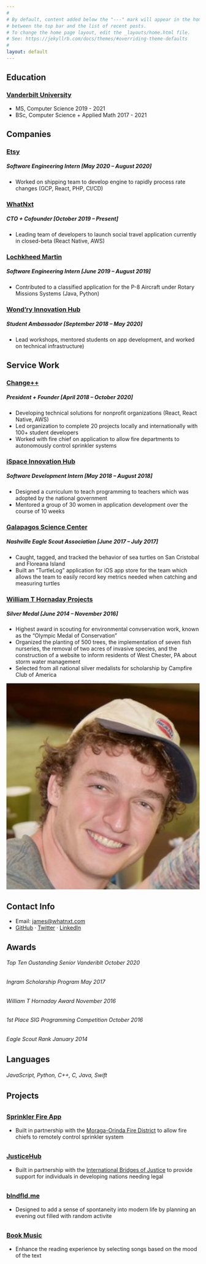 ```yaml
---
#
# By default, content added below the "---" mark will appear in the home page
# between the top bar and the list of recent posts.
# To change the home page layout, edit the _layouts/home.html file.
# See: https://jekyllrb.com/docs/themes/#overriding-theme-defaults
#
layout: default
---
```


<div class="left">
  <h2>Education</h2>

  <h3>
    <a href="https://www.vanderbilt.edu/">Vanderbilt University</a>
  </h3>
  <ul>
    <li>MS, Computer Science <span>2019 - 2021</span></li>
    <li>BSc, Computer Science + Applied Math <span>2017 - 2021</span></li>

  </ul>

  <h2>Companies</h2>

  <h3>
    <a href="https://speakeasy.co">Etsy</a>
  </h3>
  <h5>Software Engineering Intern <span>[May 2020 – August 2020]</span></h5>
  <ul>
    <li>
    Worked on shipping team to develop engine to rapidly process rate changes (GCP, React, PHP, CI/CD)
    </li>
  </ul>

  <h3>
    <a href="https://whatnxt.com/">WhatNxt</a>
    <h5>CTO + Cofounder   <span>[October 2019 – Present]</span></h5>
  </h3>
  <ul>
    <li>
    Leading team of developers to launch social travel application currently in closed-beta (React Native, AWS)
    </li>
  </ul>

  <h3>
    <a href="https://www.lockheedmartin.com/en-us/index.html/">Lochkheed Martin</a>
    <h5>Software Engineering Intern <span>[June 2019 – August 2019]</span></h5>
  </h3>
  <ul>
    <li>Contributed to a classified application for the P-8 Aircraft under Rotary Missions Systems (Java, Python)</li>
  </ul>

  <h3>
    <a href="https://www.lockheedmartin.com/en-us/index.html/">Wond’ry Innovation Hub</a>
    <h5>Student Ambassador<span> [September 2018 – May 2020]</span></h5>
  </h3>
  <ul>
    <li>Lead workshops, mentored students on app development, and worked on technical infrastructure)</li>
  </ul>

  <h2>Service Work</h2>

  <h3>
    <a href="https://www.changeplusplus.org/">Change++</a>
    <h5>President + Founder<span> [April 2018 – October 2020]</span></h5>
  </h3>
  <ul>
    <li>Developing technical solutions for nonprofit organizations (React, React Native, AWS)</li>
    <li>Led organization to complete 20 projects locally and internationally with 100+ student developers </li>
    <li>Worked with fire chief on application to allow fire departments to autonomously control sprinkler systems</li>
  </ul>

  <h3>
    <a href="https://www.ispacegh.com/">iSpace Innovation Hub</a>
    <h5>Software Development Intern<span> [May 2018 – August 2018]</span></h5>
  </h3>
  <ul>
    <li>Designed a curriculum to teach programming to teachers which was adopted by the national government</li>
    <li>Mentored a group of 30 women in application development over the course of 10 weeks</li>
  </ul>

  <h3>
    <a href="https://www.google.com/search?q=galapagos+science+center&oq=galapagos+science+center&aqs=chrome..69i57j46i175i199j0i22i30l2.2272j0j7&sourceid=chrome&ie=UTF-8">Galapagos Science Center</a>
    <h5>Nashville Eagle Scout Association<span> [June 2017 – July 2017]</span></h5>
  </h3>
  <ul>
    <li>Caught, tagged, and tracked the behavior of sea turtles on San Cristobal and Floreana Island</li>
    <li>Built an “TurtleLog” application for iOS app store for the team which allows the team to easily record key metrics needed when catching and measuring turtles</li>
  </ul>

  <h3>
    <a href="https://www.dailylocal.com/news/national/area-eagle-scout-receives-award-for-conservation-projects/article_9ce132cc-2165-5a2c-8c36-35ac96a7311a.html">William T Hornaday Projects</a>
    <h5>Silver Medal<span> [June 2014 – November 2016]</span></h5>
  </h3>
  <ul>
    <li>Highest award in scouting for environmental convservation work, known as the “Olympic Medal of Conservation”</li>
    <li>Organized the planting of 500 trees, the implementation of seven fish nurseries, the removal of two acres of invasive species, and the construction of a website to inform residents of West Chester, PA about storm water management</li>
    <li>Selected from all national silver medalists for scholarship by Campfire Club of America</li>
  </ul>

</div>

<div class="middle"></div>

<div class="right">
  <img class="profile-pic" src="/assets/images/me.png"/>
  <h2>Contact Info</h2>
  <ul>
    <li>Email: <a href="mailto:james@whatnxt.com">james@whatnxt.com</a><br></li>
    <li><a href="https://github.com/jamzrob">GitHub</a> &middot; <a href="https://twitter.com/jamzrob">Twitter</a> &middot; <a href="https://www.linkedin.com/in/james-raubenheimer-83a96174/">LinkedIn</a></li>
  </ul>
  <h2>Awards</h2>
  <h6>
    Top Ten Oustanding Senior Vanderiblt
    <span>October 2020</span>
  </h6>
  <h6>
    Ingram Scholarship Program
    <span>May 2017</span>
  </h6>
  <h6>
    William T Hornaday Award
    <span>November 2016</span>
  </h6>
  <h6>
    1st Place SIG Programming Competition
    <span>October 2016</span>
  </h6>
  <h6>
    Eagle Scout Rank
    <span>January 2014</span>
  </h6>

  <h2>Languages</h2>
  <h6>
    JavaScript, Python, C++, C, Java, Swift
  </h6>

  <h2>Projects</h2>
  <h6>
    <h3>
      <a href="https://sprinklerfireapp.com/">Sprinkler Fire App</a>
    </h3>
    <ul>
      <li>
    Built in partnership with the <a href="https://www.mofd.org/">Moraga-Orinda Fire District</a> to allow fire chiefs to remotely control sprinkler system
      </li>
    </ul>
  </h6>
  <h6>
    <h3>
      <a href="https://github.com/changeplusplus/JusticeHub">JusticeHub</a>
    </h3>
    <ul>
      <li>
    Built in partnership with the <a href="https://www.ibj.org">International Bridges of Justice</a> to provide support for individuals in developing nations needing legal
      </li>
    </ul>
  </h6>
  <h6>
    <h3>
      <a href="https://github.com/jamzrob/Blndfld.me">blndfld.me</a>
    </h3>
    <ul>
      <li>
    Designed to add a sense of spontaneity into modern life by planning an evening out filled with random activite
      </li>
    </ul>
  </h6>
  <h6>
    <h3>
      <a href="https://github.com/jamzrob/BookMusice">Book Music</a>
    </h3>
    <ul>
      <li>
      Enhance the reading experience by selecting songs based on the mood of the text
      </li>
    </ul>
  </h6>
</div>

